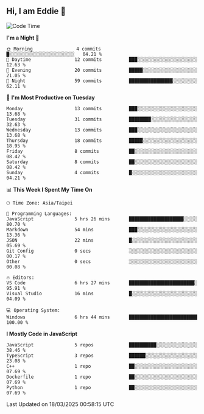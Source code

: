 ## Hi, I am Eddie 👋

<!--START_SECTION:waka-->
![Code Time](http://img.shields.io/badge/Code%20Time-465%20hrs%2024%20mins-blue)

**I'm a Night 🦉** 

```text
🌞 Morning                4 commits           █░░░░░░░░░░░░░░░░░░░░░░░░   04.21 % 
🌆 Daytime                12 commits          ███░░░░░░░░░░░░░░░░░░░░░░   12.63 % 
🌃 Evening                20 commits          █████░░░░░░░░░░░░░░░░░░░░   21.05 % 
🌙 Night                  59 commits          ████████████████░░░░░░░░░   62.11 % 
```
📅 **I'm Most Productive on Tuesday** 

```text
Monday                   13 commits          ███░░░░░░░░░░░░░░░░░░░░░░   13.68 % 
Tuesday                  31 commits          ████████░░░░░░░░░░░░░░░░░   32.63 % 
Wednesday                13 commits          ███░░░░░░░░░░░░░░░░░░░░░░   13.68 % 
Thursday                 18 commits          █████░░░░░░░░░░░░░░░░░░░░   18.95 % 
Friday                   8 commits           ██░░░░░░░░░░░░░░░░░░░░░░░   08.42 % 
Saturday                 8 commits           ██░░░░░░░░░░░░░░░░░░░░░░░   08.42 % 
Sunday                   4 commits           █░░░░░░░░░░░░░░░░░░░░░░░░   04.21 % 
```


📊 **This Week I Spent My Time On** 

```text
🕑︎ Time Zone: Asia/Taipei

💬 Programming Languages: 
JavaScript               5 hrs 26 mins       ████████████████████░░░░░   80.70 % 
Markdown                 54 mins             ███░░░░░░░░░░░░░░░░░░░░░░   13.36 % 
JSON                     22 mins             █░░░░░░░░░░░░░░░░░░░░░░░░   05.69 % 
Git Config               0 secs              ░░░░░░░░░░░░░░░░░░░░░░░░░   00.17 % 
Other                    0 secs              ░░░░░░░░░░░░░░░░░░░░░░░░░   00.08 % 

🔥 Editors: 
VS Code                  6 hrs 27 mins       ████████████████████████░   95.91 % 
Visual Studio            16 mins             █░░░░░░░░░░░░░░░░░░░░░░░░   04.09 % 

💻 Operating System: 
Windows                  6 hrs 44 mins       █████████████████████████   100.00 % 
```

**I Mostly Code in JavaScript** 

```text
JavaScript               5 repos             ██████████░░░░░░░░░░░░░░░   38.46 % 
TypeScript               3 repos             ██████░░░░░░░░░░░░░░░░░░░   23.08 % 
C++                      1 repo              ██░░░░░░░░░░░░░░░░░░░░░░░   07.69 % 
Dockerfile               1 repo              ██░░░░░░░░░░░░░░░░░░░░░░░   07.69 % 
Python                   1 repo              ██░░░░░░░░░░░░░░░░░░░░░░░   07.69 % 
```




 Last Updated on 18/03/2025 00:58:15 UTC
<!--END_SECTION:waka-->
